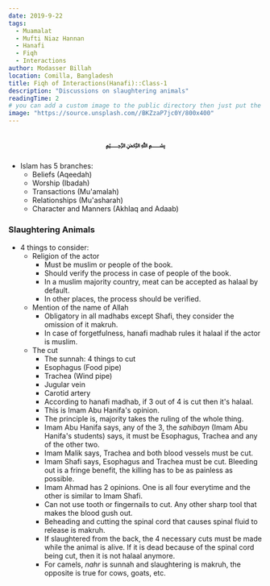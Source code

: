 ```yaml
---
date: 2019-9-22
tags:
  - Muamalat
  - Mufti Niaz Hannan
  - Hanafi
  - Fiqh
  - Interactions
author: Modasser Billah
location: Comilla, Bangladesh
title: Fiqh of Interactions(Hanafi)::Class-1
description: "Discussions on slaughtering animals"
readingTime: 2
# you can add a custom image to the public directory then just put the url here for example /images/....
image: "https://source.unsplash.com//BKZzaP7jc0Y/800x400"
---
```

<h3 style="text-align: center;"> &#xFDFD;</h3>

- Islam has 5 branches:
	- Beliefs (Aqeedah)
	- Worship (Ibadah)
	- Transactions (Mu'amalah)
	- Relationships (Mu'asharah)
	- Character and Manners (Akhlaq and Adaab)

 ### Slaughtering Animals

 - 4 things to consider:
	 - Religion of the actor
		 - Must be muslim or people of the book.
		 - Should verify the process in case of people of the book.
		 - In a muslim majority country, meat can be accepted as halaal by default.
		 - In other places, the process should be verified.
	 - Mention of the name of Allah
		 - Obligatory in all madhabs except Shafi, they consider the omission of it makruh.
		 - In case of forgetfulness, hanafi madhab rules it halaal if the actor is muslim.
	 - The cut
		 - The sunnah: 4 things to cut
		 - Esophagus (Food pipe)
		 - Trachea (Wind pipe)
		 - Jugular vein
		 - Carotid artery
		 - According to hanafi madhab, if 3 out of 4 is cut then it's halaal.
		 - This is Imam Abu Hanifa's opinion.
		 - The principle is, majority takes the ruling of the whole thing.
		 - Imam Abu Hanifa says, any of the 3, the _sahibayn_ (Imam Abu Hanifa's students) says, it must be Esophagus, Trachea and any of the other two.
		 - Imam Malik says, Trachea and both blood vessels must be cut.
		 - Imam Shafi says, Esophagus and Trachea must be cut. Bleeding out is a fringe benefit, the killing has to be as painless as possible.
		 - Imam Ahmad has 2 opinions. One is  all four everytime and the other is similar to Imam Shafi.
		 - Can not use tooth or fingernails to cut. Any other sharp tool that makes the blood gush out.
		 - Beheading and cutting the spinal cord that causes spinal fluid to release is makruh.
		 - If slaughtered from the back, the 4 necessary cuts must be made while the animal is alive. If it is dead because of the spinal cord being cut, then it is not halaal anymore.
		 - For camels, _nahr_ is sunnah and slaughtering is makruh, the opposite is true for cows, goats, etc.
